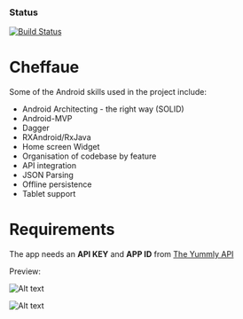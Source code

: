 ### Status
[![Build Status](https://travis-ci.org/RowlandOti/Cheffaue.svg?branch=master)](https://travis-ci.org/RowlandOti/Cheffaue)

# Cheffaue
Some of the Android skills used in the project include:

- Android Architecting - the right way (SOLID)
- Android-MVP
- Dagger
- RXAndroid/RxJava
- Home screen Widget
- Organisation of codebase by feature
- API integration
- JSON Parsing
- Offline persistence
- Tablet support

# Requirements
The app needs an **API KEY** and **APP ID** from [The Yummly API](https://developer.yummly.com/#the-api)

Preview: 

![Alt text](https://github.com/RowlandOti/Cheffaue/blob/master/documentation/art/illustration.gif?raw=true "Cheffaue Preview")



![Alt text](https://github.com/RowlandOti/Cheffaue/blob/master/documentation/art/illustration.gif?raw=true "Cheffaue Preview")

